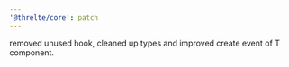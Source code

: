 ```yaml
---
'@threlte/core': patch
---
```


removed unused hook, cleaned up types and improved create event of T component.
